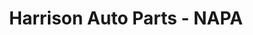 ---
title: "Harrison Auto Parts - NAPA"
url: /waterville/harrison-auto-parts-napa/
shop: Autoteile
---